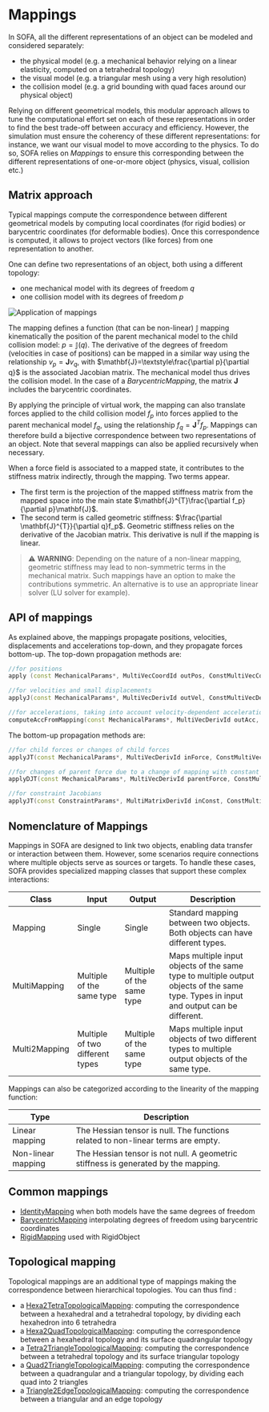 Mappings
========


In SOFA, all the different representations of an object can be modeled and considered separately:

  - the physical model (e.g. a mechanical behavior relying on a linear elasticity, computed on a tetrahedral topology)
  - the visual model (e.g. a triangular mesh using a very high resolution)
  - the collision model (e.g. a grid bounding with quad faces around our physical object)

Relying on different geometrical models, this modular approach allows to tune the computational effort set on each of these representations in order to find the best trade-off between accuracy and efficiency. However, the simulation must ensure the coherency of these different representations: for instance, we want our visual model to move according to the physics. To do so, SOFA relies on _Mappings_ to ensure this corresponding between the different representations of one-or-more object (physics, visual, collision etc.)


Matrix approach
---------------

Typical mappings compute the correspondence between different geometrical models by computing local coordinates (for rigid bodies) or barycentric coordinates (for deformable bodies). Once this correspondence is computed, it allows to project vectors (like forces) from one representation to another.


One can define two representations of an object, both using a different topology:

  - one mechanical model with its degrees of freedom $q$
  - one collision model with its degrees of freedom $p$

![Application of mappings](https://www.sofa-framework.org/wp-content/uploads/2018/10/Mapping-illustration.png)

The mapping defines a function (that can be non-linear) $\mathbb{J}$ mapping kinematically the position of the parent mechanical model to the child collision model: $p=\mathbb{J}(q)$. The derivative of the degrees of freedom (velocities in case of positions) can be mapped in a similar way using the relationship $v_p=\mathbf{J}v_q$, with $\mathbf{J}=\textstyle\frac{\partial p}{\partial q}$ is the associated Jacobian matrix. The mechanical model thus drives the collision model. In the case of a _BarycentricMapping_, the matrix $\mathbf{J}$ includes the barycentric coordinates.

By applying the principle of virtual work, the mapping can also translate forces applied to the child collision model $f_p$ into forces applied to the parent mechanical model $f_q$, using the relationship $f_{q}=\mathbf{J}^{T}f_{p}$. Mappings can therefore build a bijective correspondence between two representations of an object. Note that several mappings can also be applied recursively when necessary.

When a force field is associated to a mapped state, it contributes to the stiffness matrix indirectly, through the mapping. Two terms appear.

- The first term is the projection of the mapped stiffness matrix from the mapped space into the main state $\mathbf{J}^{T}\frac{\partial f_p}{\partial p}\mathbf{J}$.
- The second term is called geometric stiffness: $\frac{\partial \mathbf{J}^{T}}{\partial q}f_p$. Geometric stiffness relies on the derivative of the Jacobian matrix. This derivative is null if the mapping is linear.

> ⚠️ **WARNING**: Depending on the nature of a non-linear mapping, geometric stiffness may lead to non-symmetric terms in the mechanical matrix. Such mappings have an option to make the contributions symmetric. An alternative is to use an appropriate linear solver (LU solver for example).

API of mappings
---------------

As explained above, the mappings propagate positions, velocities, displacements and accelerations top-down, and they propagate forces bottom-up. The top-down propagation methods are:

```cpp
//for positions
apply (const MechanicalParams*, MultiVecCoordId outPos, ConstMultiVecCoordId inPos );

//for velocities and small displacements
applyJ(const MechanicalParams*, MultiVecDerivId outVel, ConstMultiVecDerivId inVel );

//for accelerations, taking into account velocity-dependent accelerations in nonlinear mappings
computeAccFromMapping(const MechanicalParams*, MultiVecDerivId outAcc, ConstMultiVecDeri inVel, ConstMultiVecDerivId inAcc );
```

The bottom-up propagation methods are:

```cpp
//for child forces or changes of child forces
applyJT(const MechanicalParams*, MultiVecDerivId inForce, ConstMultiVecDerivId outForce );

//for changes of parent force due to a change of mapping with constant child force
applyDJT(const MechanicalParams*, MultiVecDerivId parentForce, ConstMultiVecDerivId childForce );

//for constraint Jacobians
applyJT(const ConstraintParams*, MultiMatrixDerivId inConst, ConstMultiMatrixDerivId outConst );
```

Nomenclature of Mappings
------------------------

Mappings in SOFA are designed to link two objects, enabling data transfer or interaction between them. However, some scenarios require connections where multiple objects serve as sources or targets. To handle these cases, SOFA provides specialized mapping classes that support these complex interactions:

| Class         | Input                           | Output | Description                                                                                                                           |
|---------------|---------------------------------|--------|---------------------------------------------------------------------------------------------------------------------------------------|
| Mapping       | Single                          | Single | Standard mapping between two objects. Both objects can have different types.                                                          |
| MultiMapping  | Multiple of the same type       | Multiple of the same type | Maps multiple input objects of the same type to multiple output objects of the same type. Types in input and output can be different. |
| Multi2Mapping | Multiple of two different types | Multiple of the same type | Maps multiple input objects of two different types to multiple output objects of the same type.                                       |

Mappings can also be categorized according to the linearity of the mapping function:

| Type               | Description                                                                        |
|--------------------|------------------------------------------------------------------------------------|
| Linear mapping     | The Hessian tensor is null. The functions related to non-linear terms are empty.   |
| Non-linear mapping | The Hessian tensor is not null. A geometric stiffness is generated by the mapping. |


Common mappings
---------------
- [IdentityMapping](../../../components/mapping/linear/identitymapping/) when both models have the same degrees of freedom
- [BarycentricMapping](../../../components/mapping/linear/barycentricmapping/) interpolating degrees of freedom using barycentric coordinates
- [RigidMapping](../../../components/mapping/nonlinear/rigidmapping/) used with RigidObject


Topological mapping
-------------------

Topological mappings are an additional type of mappings making the correspondence between hierarchical topologies. You can thus find :

  - a [Hexa2TetraTopologicalMapping](../../../components/topology/mapping/hexa2tetratopologicalmapping/): computing the correspondence between a hexahedral and a tetrahedral topology, by dividing each hexahedron into 6 tetrahedra
  - a [Hexa2QuadTopologicalMapping](../../../components/topology/mapping/hexa2quadtopologicalmapping/): computing the correspondence between a hexahedral topology and its surface quadrangular topology
  - a [Tetra2TriangleTopologicalMapping](../../../components/topology/mapping/tetra2triangletopologicalmapping/): computing the correspondence between a tetrahedral topology and its surface triangular topology
  - a [Quad2TriangleTopologicalMapping](../../../components/topology/mapping/quad2triangletopologicalmapping/): computing the correspondence between a quadrangular and a triangular topology, by dividing each quad into 2 triangles
  - a [Triangle2EdgeTopologicalMapping](../../../components/topology/mapping/triangle2edgetopologicalmapping/): computing the correspondence between a triangular and an edge topology
